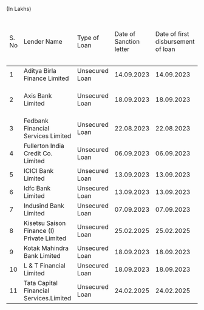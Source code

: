 (In Lakhs)

<table><thead><tr><td>S. No</td><td>Lender Name</td><td>Type of Loan</td><td>Date of Sanction letter</td><td>Date of first disbursement of loan</td><td>Purpose of Loan</td><td>Amount sanctified as per sanction letter</td><td>Tenure (in months)</td><td>Interest Rate</td><td>Loan amount available and Utilised</td><td>Amount outstanding on August 31, 2025 *</td><td>Repayment from IPO Proceeds</td><td>Amount outstanding after repayment</td><td>Terms &amp; conditions including pre-payment penalty *</td></tr></thead><tbody><tr><td>1</td><td>Aditya Birla Finance Limited</td><td>Unsecured Loan</td><td>14.09.2023</td><td>14.09.2023</td><td>Business Loan</td><td>50.00</td><td>36</td><td>15.5</td><td>50.00</td><td>22.22</td><td>22.22</td><td>-</td><td>-</td></tr><tr><td>2</td><td>Axis Bank Limited</td><td>Unsecured Loan</td><td>18.09.2023</td><td>18.09.2023</td><td>Business Loan</td><td>40.00</td><td>24</td><td>1 year MCLR+ Spread 6.35%</td><td>40.00</td><td>1.63</td><td>1.63</td><td>-</td><td>-</td></tr><tr><td>3</td><td>Fedbank Financial Services Limited</td><td>Unsecured Loan</td><td>22.08.2023</td><td>22.08.2023</td><td>Business Loan</td><td>30.00</td><td>36</td><td>15</td><td>30.00</td><td>12.41</td><td>12.41</td><td>-</td><td>-</td></tr><tr><td>4</td><td>Fullerton India Credit Co. Limited</td><td>Unsecured Loan</td><td>06.09.2023</td><td>06.09.2023</td><td>Business Loan</td><td>50.00</td><td>37</td><td>15.5</td><td>50.00</td><td>22.22</td><td>22.22</td><td>-</td><td>-</td></tr><tr><td>5</td><td>ICICI Bank Limited</td><td>Unsecured Loan</td><td>13.09.2023</td><td>13.09.2023</td><td>Business Loan</td><td>50.00</td><td>36</td><td>15</td><td>50.00</td><td>20.64</td><td>20.64</td><td>-</td><td>-</td></tr><tr><td>6</td><td>Idfc Bank Limited</td><td>Unsecured Loan</td><td>13.09.2023</td><td>13.09.2023</td><td>Business Loan</td><td>76.50</td><td>36</td><td>15.5</td><td>76.50</td><td>34.00</td><td>34</td><td>-</td><td>-</td></tr><tr><td>7</td><td>Indusind Bank Limited</td><td>Unsecured Loan</td><td>07.09.2023</td><td>07.09.2023</td><td>Business Loan</td><td>50.00</td><td>36</td><td>15.5</td><td>50.00</td><td>20.67</td><td>20.67</td><td>-</td><td>-</td></tr><tr><td>8</td><td>Kisetsu Saison Finance (I) Private Limited</td><td>Unsecured Loan</td><td>25.02.2025</td><td>25.02.2025</td><td>Business Loan</td><td>45.00</td><td>30</td><td>15.5</td><td>45.00</td><td>12.05</td><td>12.05</td><td>-</td><td>-</td></tr><tr><td>9</td><td>Kotak Mahindra Bank Limited</td><td>Unsecured Loan</td><td>18.09.2023</td><td>18.09.2023</td><td>Business Loan</td><td>40.00</td><td>24</td><td>15</td><td>40.00</td><td>1.91</td><td>1.91</td><td>-</td><td>-</td></tr><tr><td>10</td><td>L &amp; T Financial Limited</td><td>Unsecured Loan</td><td>18.09.2023</td><td>18.09.2023</td><td>Business Loan</td><td>50.10</td><td>36</td><td>16</td><td>50.10</td><td>20.76</td><td>20.76</td><td>-</td><td>-</td></tr><tr><td>11</td><td>Tata Capital Financial Services.Limited</td><td>Unsecured Loan</td><td>24.02.2025</td><td>24.02.2025</td><td>Business Loan</td><td>60.00</td><td>36</td><td>15.5</td><td>60.00</td><td>53.23</td><td>53.23</td><td>-</td><td>-</td></tr></tbody></table>